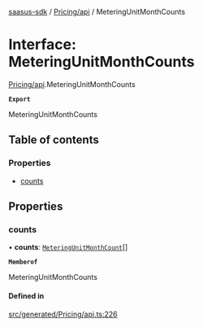 [saasus-sdk](../README.md) / [Pricing/api](../modules/Pricing_api.md) / MeteringUnitMonthCounts

# Interface: MeteringUnitMonthCounts

[Pricing/api](../modules/Pricing_api.md).MeteringUnitMonthCounts

**`Export`**

MeteringUnitMonthCounts

## Table of contents

### Properties

- [counts](Pricing_api.MeteringUnitMonthCounts.md#counts)

## Properties

### counts

• **counts**: [`MeteringUnitMonthCount`](Pricing_api.MeteringUnitMonthCount.md)[]

**`Memberof`**

MeteringUnitMonthCounts

#### Defined in

[src/generated/Pricing/api.ts:226](https://github.com/saasus-platform/saasus-sdk-javascript/blob/997c544/src/generated/Pricing/api.ts#L226)
